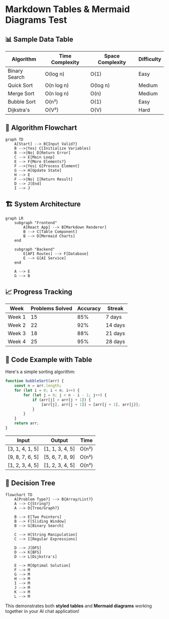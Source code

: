 # Markdown Tables & Mermaid Diagrams Test

## 📊 Sample Data Table

| Algorithm | Time Complexity | Space Complexity | Difficulty |
|-----------|----------------|------------------|------------|
| Binary Search | O(log n) | O(1) | Easy |
| Quick Sort | O(n log n) | O(log n) | Medium |
| Merge Sort | O(n log n) | O(n) | Medium |
| Bubble Sort | O(n²) | O(1) | Easy |
| Dijkstra's | O(V²) | O(V) | Hard |

## 🔄 Algorithm Flowchart

```mermaid
graph TD
    A[Start] --> B{Input Valid?}
    B -->|Yes| C[Initialize Variables]
    B -->|No| D[Return Error]
    C --> E[Main Loop]
    E --> F{More Elements?}
    F -->|Yes| G[Process Element]
    G --> H[Update State]
    H --> E
    F -->|No| I[Return Result]
    D --> J[End]
    I --> J
```

## 🏗️ System Architecture

```mermaid
graph LR
    subgraph "Frontend"
        A[React App] --> B[Markdown Renderer]
        B --> C[Table Component]
        B --> D[Mermaid Charts]
    end
    
    subgraph "Backend"
        E[API Routes] --> F[Database]
        E --> G[AI Service]
    end
    
    A --> E
    G --> B
```

## 📈 Progress Tracking

| Week | Problems Solved | Accuracy | Streak |
|------|----------------|----------|--------|
| Week 1 | 15 | 85% | 7 days |
| Week 2 | 22 | 92% | 14 days |
| Week 3 | 18 | 88% | 21 days |
| Week 4 | 25 | 95% | 28 days |

## 🎯 Code Example with Table

Here's a simple sorting algorithm:

```javascript
function bubbleSort(arr) {
    const n = arr.length;
    for (let i = 0; i < n; i++) {
        for (let j = 0; j < n - i - 1; j++) {
            if (arr[j] > arr[j + 1]) {
                [arr[j], arr[j + 1]] = [arr[j + 1], arr[j]];
            }
        }
    }
    return arr;
}
```

| Input | Output | Time |
|-------|--------|------|
| [3, 1, 4, 1, 5] | [1, 1, 3, 4, 5] | O(n²) |
| [9, 8, 7, 6, 5] | [5, 6, 7, 8, 9] | O(n²) |
| [1, 2, 3, 4, 5] | [1, 2, 3, 4, 5] | O(n²) |

## 🔄 Decision Tree

```mermaid
flowchart TD
    A[Problem Type?] --> B{Array/List?}
    A --> C{String?}
    A --> D{Tree/Graph?}
    
    B --> E[Two Pointers]
    B --> F[Sliding Window]
    B --> G[Binary Search]
    
    C --> H[String Manipulation]
    C --> I[Regular Expressions]
    
    D --> J[DFS]
    D --> K[BFS]
    D --> L[Dijkstra's]
    
    E --> M[Optimal Solution]
    F --> M
    G --> M
    H --> M
    I --> M
    J --> M
    K --> M
    L --> M
```

This demonstrates both **styled tables** and **Mermaid diagrams** working together in your AI chat application! 